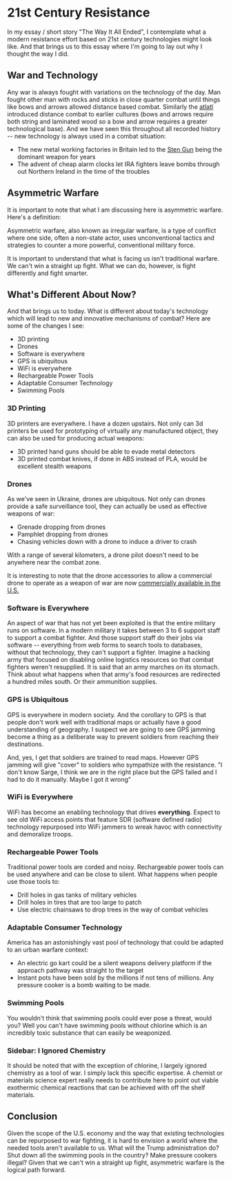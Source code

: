 # 21st Century Resistance

In my essay / short story "The Way It All Ended", I contemplate what a modern resistance effort based on 21st century technologies might look like.  And that brings us to this essay where I'm going to lay out why I thought the way I did.

## War and Technology

Any war is always fought with variations on the technology of the day.  Man fought other man with rocks and sticks in close quarter combat until things like bows and arrows allowed distance based combat.  Similarly the [atlatl](https://en.wikipedia.org/wiki/Spear-thrower) introduced distance combat to earlier cultures (bows and arrows require both string and laminated wood so a bow and arrow requires a greater technological base).  And we have seen this throughout all recorded history -- new technology is always used in a combat situation:

* The new metal working factories in Britain led to the [Sten Gun](https://en.wikipedia.org/wiki/Sten) being the dominant weapon for years
* The advent of cheap alarm clocks let IRA fighters leave bombs through out Northern Ireland in the time of the troubles

## Asymmetric Warfare 

It is important to note that what I am discussing here is asymmetric warfare.  Here's a definition:

Asymmetric warfare, also known as irregular warfare, is a type of conflict where one side, often a non-state actor, uses unconventional tactics and strategies to counter a more powerful, conventional military force.

It is important to understand that what is facing us isn't traditional warfare.  We can't win a straight up fight.  What we can do, however, is fight differently and fight smarter.

## What's Different About Now?

And that brings us to today.  What is different about today's technology which will lead to new and innovative mechanisms of combat?  Here are some of the changes I see:

* 3D printing 
* Drones
* Software is everywhere
* GPS is ubiquitous 
* WiFi is everywhere 
* Rechargeable Power Tools
* Adaptable Consumer Technology
* Swimming Pools

### 3D Printing

3D printers are everywhere.  I have a dozen upstairs.  Not only can 3d printers be used for prototyping of virtually any manufactured object, they can also be used for producing actual weapons:

* 3D printed hand guns should be able to evade metal detectors
* 3D printed combat knives, if done in ABS instead of PLA, would be excellent stealth weapons

### Drones

As we've seen in Ukraine, drones are ubiquitous.  Not only can drones provide a safe surveillance tool, they can actually be used as effective weapons of war:

* Grenade dropping from drones
* Pamphlet dropping from drones
* Chasing vehicles down with a drone to induce a driver to crash

With a range of several kilometers, a drone pilot doesn't need to be anywhere near the combat zone. 

It is interesting to note that the drone accessories to allow a commercial drone to operate as a weapon of war are now [commercially available in the U.S.](https://www.wired.com/story/drone-accessories-weapons-of-war/)

### Software is Everywhere

An aspect of war that has not yet been exploited is that the entire military runs on software.  In a modern military it takes between 3 to 6 support staff to support a combat fighter.  And those support staff do their jobs via software -- everything from web forms to search tools to databases, without that technology, they can't support a fighter.  Imagine a hacking army that focused on disabling online logistics resources so that combat fighters weren't resupplied.  It is said that an army marches on its stomach.  Think about what happens when that army's food resources are redirected a hundred miles south.  Or their ammunition supplies.

### GPS is Ubiquitous 

GPS is everywhere in modern society.  And the corollary to GPS is that people don't work well with traditional maps or actually have a good understanding of geography.  I suspect we are going to see GPS jamming become a thing as a deliberate way to prevent soldiers from reaching their destinations.

And, yes, I get that soldiers are trained to read maps.  However GPS jamming will give "cover" to soldiers who sympathize with the resistance.  "I don't know Sarge, I think we are in the right place but the GPS failed and I had to do it manually.  Maybe I got it wrong"

### WiFi is Everywhere 

WiFi has become an enabling technology that drives **everything**.  Expect to see old WiFi access points that feature SDR (software defined radio) technology repurposed into WiFi jammers to wreak havoc with connectivity and demoralize troops.

### Rechargeable Power Tools

Traditional power tools are corded and noisy.  Rechargeable power tools can be used anywhere and can be close to silent.  What happens when people use those tools to:

* Drill holes in gas tanks of military vehicles
* Drill holes in tires that are too large to patch
* Use electric chainsaws to drop trees in the way of combat vehicles

### Adaptable Consumer Technology

America has an astonishingly vast pool of technology that could be adapted to an urban warfare context:

* An electric go kart could be a silent weapons delivery platform if the approach pathway was straight to the target
* Instant pots have been sold by the millions if not tens of millions.  Any pressure cooker is a bomb waiting to be made.

### Swimming Pools

You wouldn't think that swimming pools could ever pose a threat, would you?  Well you can't have swimming pools without chlorine which is an incredibly toxic substance that can easily be weaponized.

### Sidebar: I Ignored Chemistry

It should be noted that with the exception of chlorine, I largely ignored chemistry as a tool of war.  I simply lack this specific expertise.  A chemist or materials science expert really needs to contribute here to point out viable exothermic chemical reactions that can be achieved with off the shelf materials.

## Conclusion

Given the scope of the U.S. economy and the way that existing technologies can be repurposed to war fighting, it is hard to envision a world where the needed tools aren't available to us.  What will the Trump administration do?  Shut down all the swimming pools in the country?  Make pressure cookers illegal?  Given that we can't win a straight up fight, asymmetric warfare is the logical path forward.

